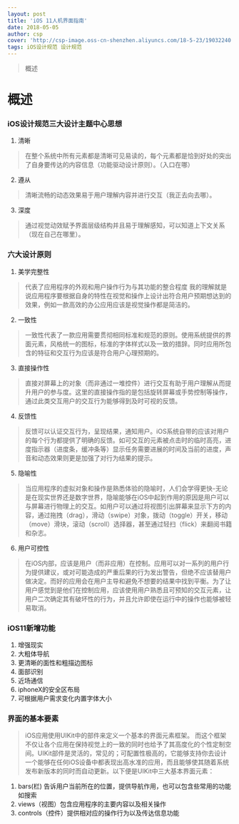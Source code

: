 ```yaml
---
layout: post
title: 'iOS 11人机界面指南'
date: 2018-05-05
author: csp
cover: 'http://csp-image.oss-cn-shenzhen.aliyuncs.com/18-5-23/19032240.jpg'
tags: iOS设计规范 设计规范
---
```


> 概述

# 概述

### iOS设计规范三大设计主题中心思想
1. 清晰
>在整个系统中所有元素都是清晰可见易读的，每个元素都是恰到好处的突出了自身要传达的内容信息（功能驱动设计原则）。（入口在哪）
2. 遵从
>清晰流畅的动态效果易于用户理解内容并进行交互（我正去向去哪）。
3. 深度
>通过视觉动效赋予界面层级结构并且易于理解感知，可以知道上下文关系（现在自己在哪里）。

### 六大设计原则
1. 美学完整性
>代表了应用程序的外观和用户操作行为与其功能的整合程度
我的理解就是说应用程序要根据自身的特性在视觉和操作上设计出符合用户预期想达到的效果，例如一款高效的办公应用应该是视觉操作都是简洁的。
2. 一致性
>一致性代表了一款应用需要贯彻相同标准和规范的原则。使用系统提供的界面元素，风格统一的图标，标准的字体样式以及一致的措辞。同时应用所包含的特征和交互行为应该是符合用户心理预期的。
3. 直接操作性
>直接对屏幕上的对象（而非通过一堆控件）进行交互有助于用户理解从而提升用户的参与度。这里的直接操作指的是包括旋转屏幕或手势控制等操作，通过此类交互用户的交互行为能够得到及时可视的反馈。
4. 反馈性
>反馈可以认证交互行为，呈现结果，通知用户。iOS系统自带的应该对用户的每个行为都提供了明确的反馈。如可交互的元素被点击时的临时高亮，进度指示器（进度条，缓冲条等）显示任务需要进展的时间及当前的进度，声音和动态效果则更是加强了对行为结果的提示。
5. 隐喻性
>当应用程序的虚拟对象和操作是熟悉体验的隐喻时，人们会学得更快-无论是在现实世界还是数字世界，隐喻能够在iOS中起到作用的原因是用户可以与屏幕进行物理上的交互。如用户可以通过将视图引出屏幕来显示下方的内容，通过拖拽（drag），滑动（swipe）对象，拨动（toggle）开关，移动（move）滑块，滚动（scroll）选择器，甚至通过轻扫（flick）来翻阅书籍和杂志。
6. 用户可控性
>在iOS内部，应该是用户（而非应用）在控制。应用可以对一系列的用户行为提供建议，或对可能造成的严重后果的行为发出警告，但绝不应该替用户做决定。而好的应用会在用户主导和避免不想要的结果中找到平衡。为了让用户感觉到是他们在控制应用，应该使用用户熟悉且可预知的交互元素，让用户二次确定其有破坏性的行为，并且允许即使在运行中的操作也能够被轻易取消。

### iOS11新增功能
1. 增强现实
2. 大粗体导航
3. 更清晰的面性和粗描边图标
4. 面部识别
5. 近场通信
6. iphoneX的安全区布局
7. 可根据用户需求变化内置字体大小

### 界面的基本要素
>iOS应用使用UIKit中的部件来定义一个基本的界面元素框架。 而这个框架不仅让各个应用在保持视觉上的一致的同时也给予了其高度化的个性定制空间。UIKit部件是灵活的，常见的；可配置性极高的，它能够支持你去设计一个能够在任何iOS设备中都表现出高水准的应用，而且能够使其随着系统发布新版本的同时而自动更新。以下便是UIKit中三大基本界面元素：

1. bars(栏) 告诉用户当前所在的位置，提供导航作用，也可以包含些常用的功能如搜索
2. views（视图）包含应用程序的主要内容以及相关操作
3. controls（控件）提供相对应的操作行为以及传达信息功能
